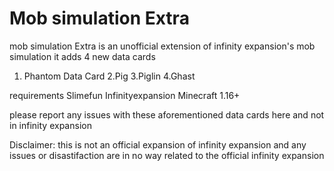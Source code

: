 # Mob simulation Extra
mob simulation Extra is an unofficial extension of infinity expansion's mob simulation
it adds 4 new data cards

1. Phantom Data Card 
2.Pig
3.Piglin
4.Ghast

requirements
Slimefun
Infinityexpansion
Minecraft 1.16+

please report any issues with these aforementioned data cards here and not in infinity expansion

Disclaimer: this is not an official expansion of infinity expansion and any issues or disastifaction are in no way related to the official infinity expansion